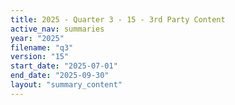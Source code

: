 ```yaml
---
title: 2025 - Quarter 3 - 15 - 3rd Party Content
active_nav: summaries
year: "2025"
filename: "q3"
version: "15"
start_date: "2025-07-01"
end_date: "2025-09-30"
layout: "summary_content"
---
```

